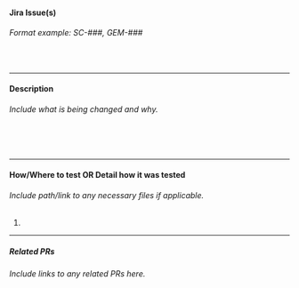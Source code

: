 <h4>Jira Issue(s)</h4>  

*<h6>Format example: SC-###, GEM-###</h6>*

<br />

---
<h4>Description</h4>  

*<h6>Include what is being changed and why.</h6>*  
<br />

---
<h4>How/Where to test OR Detail how it was tested</h4>  

*<h6>Include path/link to any necessary files if applicable.</h6>*  

1.   

---
<h5>Related PRs</h5>  

*<h6>Include links to any related PRs here.</h6>*  
